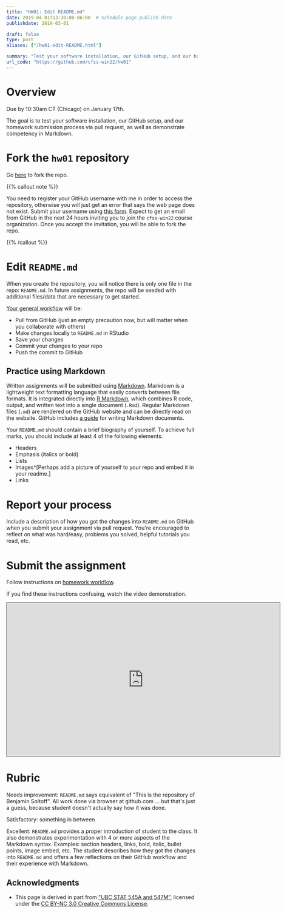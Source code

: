 ```yaml
---
title: "HW01: Edit README.md"
date: 2019-04-01T13:30:00-06:00  # Schedule page publish date
publishdate: 2019-03-01

draft: false
type: post
aliases: ["/hw01-edit-README.html"]

summary: "Test your software installation, our GitHub setup, and our homework submission process via pull request, as well as demonstrate competency in Markdown."
url_code: "https://github.com/cfss-win22/hw01"
---
```




# Overview

Due by 10:30am CT (Chicago) on January 17th.

The goal is to test your software installation, our GitHub setup, and our homework submission process via pull request, as well as demonstrate competency in Markdown.

# Fork the `hw01` repository

Go [here](https://github.com/cfss-win22/hw01) to fork the repo.

{{% callout note %}}

You need to register your GitHub username with me in order to access the repository, otherwise you will just get an error that says the web page does not exist. Submit your username using [this form](https://forms.gle/Q7upnSrhDnYbj1RTA). Expect to get an email from GitHub in the next 24 hours inviting you to join the `cfss-win22` course organization. Once you accept the invitation, you will be able to fork the repo.

{{% /callout %}}

# Edit `README.md`

When you create the repository, you will notice there is only one file in the repo: `README.md`. In future assignments, the repo will be seeded with additional files/data that are necessary to get started.

[Your general workflow](/faq/homework-guidelines/#homework-workflow) will be:

* Pull from GitHub (just an empty precaution now, but will matter when you collaborate with others)
* Make changes locally to `README.md` in RStudio
* Save your changes
* Commit your changes to your repo
* Push the commit to GitHub

## Practice using Markdown

Written assignments will be submitted using [Markdown](https://daringfireball.net/projects/markdown/). Markdown is a lightweight text formatting language that easily converts between file formats. It is integrated directly into [R Markdown](http://rmarkdown.rstudio.com/), which combines R code, output, and written text into a single document (`.Rmd`). Regular Markdown files (`.md`) are rendered on the GitHub website and can be directly read on the website. GitHub includes [a guide](https://guides.github.com/features/mastering-markdown/) for writing Markdown documents.

Your `README.md` should contain a brief biography of yourself. To achieve full marks, you should include at least 4 of the following elements:

* Headers
* Emphasis (italics or bold)
* Lists
* Images^[Perhaps add a picture of yourself to your repo and embed it in your readme.]
* Links

# Report your process

Include a description of how you got the changes into `README.md` on GitHub when you submit your assignment via pull request. You're encouraged to reflect on what was hard/easy, problems you solved, helpful tutorials you read, etc.

# Submit the assignment

Follow instructions on [homework workflow](/faq/homework-guidelines/#homework-workflow).

If you find these instructions confusing, watch the video demonstration.

<iframe src="https://uchicago.hosted.panopto.com/Panopto/Pages/Embed.aspx?id=7bd284fa-ceac-400b-a8db-ab9500f8d943&autoplay=false&offerviewer=true&showtitle=true&showbrand=false&start=0&interactivity=all" width=720 height=405 style="border: 1px solid #464646;" allowfullscreen allow="autoplay"></iframe>

# Rubric

Needs improvement: `README.md` says equivalent of "This is the repository of Benjamin Soltoff". All work done via browser at github.com ... but that's just a guess, because student doesn't actually say how it was done.

Satisfactory: something in between

Excellent: `README.md` provides a proper introduction of student to the class. It also demonstrates experimentation with 4 or more aspects of the Markdown syntax. Examples: section headers, links, bold, italic, bullet points, image embed, etc. The student describes how they got the changes into `README.md` and offers a few reflections on their GitHub workflow and their experience with Markdown.

## Acknowledgments


* This page is derived in part from ["UBC STAT 545A and 547M"](http://stat545.com), licensed under the [CC BY-NC 3.0 Creative Commons License](https://creativecommons.org/licenses/by-nc/3.0/).
